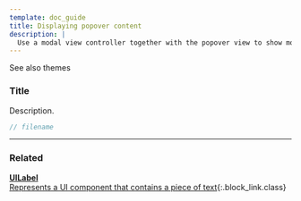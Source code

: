 ```yaml
---
template: doc_guide
title: Displaying popover content
description: |
  Use a modal view controller together with the popover view to show modal popover content.
---
```


See also themes

<section>

### Title

Description.

</section>

```typescript
// filename
```

---

<footer>

### Related

[**UILabel**<br>Represents a UI component that contains a piece of text](/docs/ref/UILabel){:.block_link.class}

</footer>
